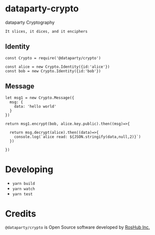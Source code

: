 # dataparty-crypto
dataparty Cryptography

`It slices, it dices, and it enciphers`


## Identity

```
const Crypto = require('@dataparty/crypto')

const alice = new Crypto.Identity({id:'alice'})
const bob = new Crypto.Identity({id:'bob'})
```


## Message


```
let msg1 = new Crypto.Message({
  msg: {
    data: 'hello world'
  }
})

return msg1.encrypt(bob, alice.key.public).then((msg)=>{
  
  return msg.decrypt(alice).then((data)=>{
    console.log(`alice read: ${JSON.stringify(data,null,2)}`)
  })
  
})
```

# Developing

 * `yarn build`
 * `yarn watch`
 * `yarn test`

# Credits

`@dataparty/crypto` is Open Source software developed by [RosHub Inc.](https://roshub.io)
